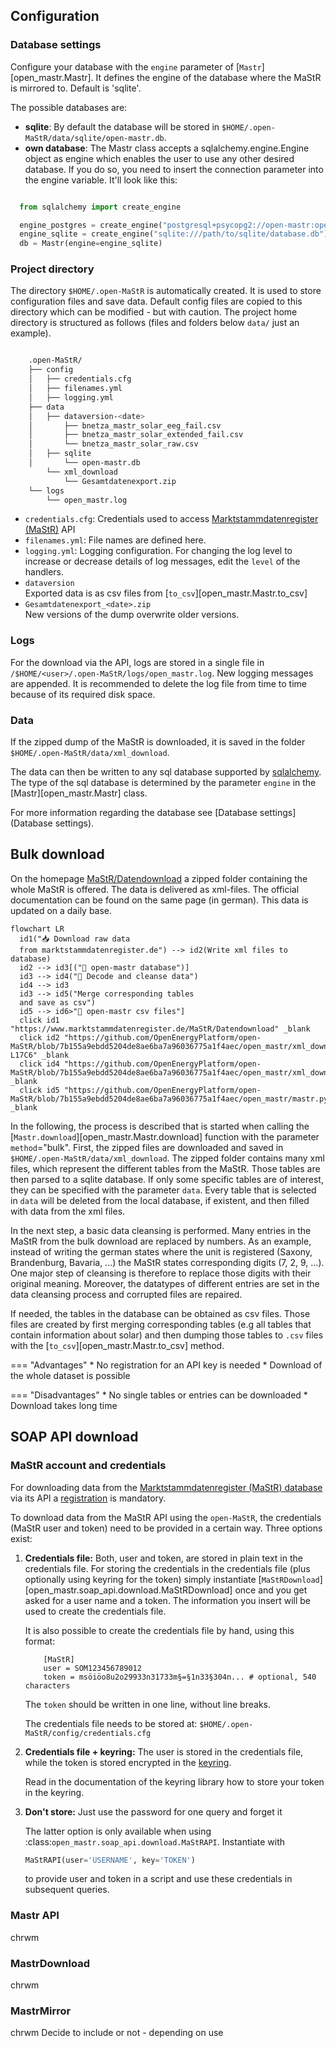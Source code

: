 ## Configuration
### Database settings


Configure your database with the `engine` parameter of [`Mastr`][open_mastr.Mastr].
It defines the engine of the database where the MaStR is mirrored to. Default is 'sqlite'.

The possible databases are:

* **sqlite**: By default the database will be stored in `$HOME/.open-MaStR/data/sqlite/open-mastr.db`.
* **own database**: The Mastr class accepts a sqlalchemy.engine.Engine object as engine which enables the user to
  use any other desired database.
  If you do so, you need to insert the connection parameter into the engine variable. It'll look like this:

```python

  from sqlalchemy import create_engine

  engine_postgres = create_engine("postgresql+psycopg2://open-mastr:open-mastr@localhost:55443/open-mastr")
  engine_sqlite = create_engine("sqlite:///path/to/sqlite/database.db")
  db = Mastr(engine=engine_sqlite)
```

### Project directory

The directory `$HOME/.open-MaStR` is automatically created. It is used to store configuration files and save data.
Default config files are copied to this directory which can be modified - but with caution.
The project home directory is structured as follows (files and folders below `data/` just an example).

```bash

    .open-MaStR/
    ├── config
    │   ├── credentials.cfg
    │   ├── filenames.yml
    │   ├── logging.yml
    ├── data
    │   ├── dataversion-<date>
    │       ├── bnetza_mastr_solar_eeg_fail.csv
    │       ├── bnetza_mastr_solar_extended_fail.csv
    │       └── bnetza_mastr_solar_raw.csv
    │   ├── sqlite
    │       └── open-mastr.db
        └── xml_download
            └── Gesamtdatenexport.zip
    └── logs
        └── open_mastr.log
```

* `credentials.cfg`: Credentials used to access
  [Marktstammdatenregister (MaStR)](https://www.marktstammdatenregister.de/MaStR) API
* `filenames.yml`: File names are defined here.
* `logging.yml`: Logging configuration. For changing the log level to increase or decrease details of log
  messages, edit the `level` of the handlers.
* `dataversion` <br>
  Exported data is as csv files from [`to_csv`][open_mastr.Mastr.to_csv]
* `Gesamtdatenexport_<date>.zip` <br>
  New versions of the dump overwrite older versions. 



### Logs

For the download via the API, logs are stored in a single file in `/$HOME/<user>/.open-MaStR/logs/open_mastr.log`.
New logging messages are appended. It is recommended to delete the log file from time to time because of its required disk space.


### Data

If the zipped dump of the MaStR is downloaded, it is saved in the folder `$HOME/.open-MaStR/data/xml_download`. 

The data can then be written to any sql database supported by [sqlalchemy](https://docs.sqlalchemy.org/). The type of the sql database is determined by the parameter `engine` in the [Mastr][open_mastr.Mastr] class.

For more information regarding the database see [Database settings](Database settings).


## Bulk download

On the homepage [MaStR/Datendownload](https://www.marktstammdatenregister.de/MaStR/Datendownload) a zipped folder containing the whole
MaStR is offered. The data is delivered as xml-files. The official documentation can be found 
on the same page (in german). This data is updated on a daily base. 

``` mermaid
flowchart LR
  id1("📥 Download raw data
  from marktstammdatenregister.de") --> id2(Write xml files to database)
  id2 --> id3[("📗 open-mastr database")]
  id3 --> id4("🔧 Decode and cleanse data")
  id4 --> id3
  id3 --> id5("Merge corresponding tables
  and save as csv")
  id5 --> id6>"📜 open-mastr csv files"]
  click id1 "https://www.marktstammdatenregister.de/MaStR/Datendownload" _blank
  click id2 "https://github.com/OpenEnergyPlatform/open-MaStR/blob/7b155a9ebdd5204de8ae6ba7a96036775a1f4aec/open_mastr/xml_download/utils_write_to_database.py#L17C6-L17C6" _blank
  click id4 "https://github.com/OpenEnergyPlatform/open-MaStR/blob/7b155a9ebdd5204de8ae6ba7a96036775a1f4aec/open_mastr/xml_download/utils_cleansing_bulk.py#L10" _blank
  click id5 "https://github.com/OpenEnergyPlatform/open-MaStR/blob/7b155a9ebdd5204de8ae6ba7a96036775a1f4aec/open_mastr/mastr.py#L288" _blank
```


In the following, the process is described that is started when calling the [`Mastr.download`][open_mastr.Mastr.download] function with the parameter `method`="bulk". 
First, the zipped files are downloaded and saved in `$HOME/.open-MaStR/data/xml_download`. The zipped folder contains many xml files,
which represent the different tables from the MaStR. Those tables are then parsed to a sqlite database. If only some specific
tables are of interest, they can be specified with the parameter `data`. Every table that is selected in `data` will be deleted from the local database, if existent, and then filled with data from the xml files.

In the next step, a basic data cleansing is performed. Many entries in the MaStR from the bulk download are replaced by numbers.
As an example, instead of writing the german states where the unit is registered (Saxony, Brandenburg, Bavaria, ...) the MaStR states 
corresponding digits (7, 2, 9, ...). One major step of cleansing is therefore to replace those digits with their original meaning. 
Moreover, the datatypes of different entries are set in the data cleansing process and corrupted files are repaired.

If needed, the tables in the database can be obtained as csv files. Those files are created by first merging corresponding tables (e.g all tables that contain information about solar) and then dumping those tables to `.csv` files with the [`to_csv`][open_mastr.Mastr.to_csv] method.

=== "Advantages"
    * No registration for an API key is needed
    * Download of the whole dataset is possible

=== "Disadvantages"
    * No single tables or entries can be downloaded
    * Download takes long time


## SOAP API download

### MaStR account and credentials


For downloading data from the
[Marktstammdatenregister (MaStR) database](https://www.marktstammdatenregister.de/MaStR)
via its API a [registration](https://www.marktstammdatenregister.de/MaStRHilfe/files/regHilfen/201108_Handbuch%20f%C3%BCr%20Registrierungen%20durch%20Dienstleister.pdf) is mandatory.

To download data from the MaStR API using the `open-MaStR`, the credentials (MaStR user and token) need to be provided in a certain way. Three options exist:

1. **Credentials file:** 
    Both, user and token, are stored in plain text in the credentials file.
    For storing the credentials in the credentials file (plus optionally using keyring for the token) simply instantiate
    [`MaStRDownload`][open_mastr.soap_api.download.MaStRDownload] once and you get asked for a user name and a token. The
    information you insert will be used to create the credentials file.

    It is also possible to create the credentials file by hand, using this format:

    ```
        [MaStR]
        user = SOM123456789012
        token = msöiöo8u2o29933n31733m§=§1n33§304n... # optional, 540 characters
    ```

    The `token` should be written in one line, without line breaks.

    The credentials file needs to be stored at: `$HOME/.open-MaStR/config/credentials.cfg`

2. **Credentials file + keyring:** 
    The user is stored in the credentials file, while the token is stored encrypted in the [keyring](https://pypi.org/project/keyring/).

    Read in the documentation of the keyring library how to store your token in the
    keyring.

3. **Don't store:** 
    Just use the password for one query and forget it

    The latter option is only available when using :class:`open_mastr.soap_api.download.MaStRAPI`.
    Instantiate with

    ```python
    MaStRAPI(user='USERNAME', key='TOKEN')
    ```

    to provide user and token in a script and use these
    credentials in subsequent queries.

### Mastr API

chrwm

### MastrDownload

chrwm

### MastrMirror

chrwm 
Decide to include or not - depending on use


